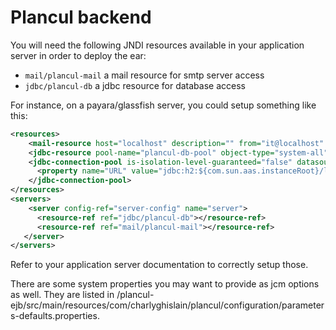 # Plancul backend

You will need the following JNDI resources available in your application server in order to deploy the ear:

- `mail/plancul-mail` a mail resource for smtp server access
- `jdbc/plancul-db` a jdbc resource for database access

For instance, on a payara/glassfish server, you could setup something like this:

```xml
<resources>
    <mail-resource host="localhost" description="" from="it@localhost" user="cghislai" jndi-name="mail/plancul-mail" />
    <jdbc-resource pool-name="plancul-db-pool" object-type="system-all" jndi-name="jdbc/plancul-db"/>
    <jdbc-connection-pool is-isolation-level-guaranteed="false" datasource-classname="org.h2.jdbcx.JdbcDataSource" name="plancul-db-pool" res-type="javax.sql.DataSource">
      <property name="URL" value="jdbc:h2:${com.sun.aas.instanceRoot}/lib/databases/plancul-db;AUTO_SERVER=TRUE"></property>
    </jdbc-connection-pool>
</resources>
<servers>
    <server config-ref="server-config" name="server">
      <resource-ref ref="jdbc/plancul-db"></resource-ref>
      <resource-ref ref="mail/plancul-mail"></resource-ref>
   </server>
</servers>
```
Refer to your application server documentation to correctly setup those.

There are some system properties you may want to provide as jcm options as well. They are listed in 
/plancul-ejb/src/main/resources/com/charlyghislain/plancul/configuration/parameters-defaults.properties.




